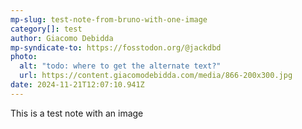 ```yaml
---
mp-slug: test-note-from-bruno-with-one-image
category[]: test
author: Giacomo Debidda
mp-syndicate-to: https://fosstodon.org/@jackdbd
photo:
  alt: "todo: where to get the alternate text?"
  url: https://content.giacomodebidda.com/media/866-200x300.jpg
date: 2024-11-21T12:07:10.941Z
---
```


This is a test note with an image